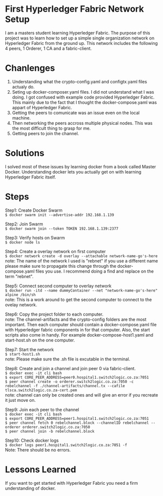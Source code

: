 # First Hyperledger Fabric Network Setup
I am a masters student learning Hyperledger Fabric. The purpose of this project was to learn how to set up a simple single organization network on Hyperledger Fabric from the ground up. This network includes the following 4 peers, 1 Orderer, 1 CA and a fabric-client. 

# Chanlenges
1. Understanding what the crypto-config.yaml and configtx.yaml files actualy do. 
2. Seting up docker-composer.yaml files. I did not understand what I was doing. I got confused with example code provided Hyperledger Fabric. This mainly due to the fact that I thought the docker-compose.yaml was appart of Hyperledger Fabric. 
3. Getting the peers to comunicate was an issue even on the local machine.
4. Then networking the peers accross multiple physical nodes. This was the most difficult thing to grasp for me.
5. Getting peers to join the channel.

# Solutions
I solved most of these issues by learning docker from a book called Master Docker.  Understanding docker lets you actually get on with learning Hyperledger Fabric itself. 

# Steps
Step1: Create Docker Swarm<br />
`$ docker swarm init --advertise-addr 192.168.1.139` <br />

Step2: Join Swarm<br />
`$ docker swarm join --token TOKEN 192.168.1.139:2377`<br />

Step3: Verify hosts on Swarm<br />
`$ docker node ls`

Step4: Create a overlay network on first computer<br />
`$ docker network create -d overlay --attachable network-name-go's-here`<br />
note: The name of the network I used is "rebnet" if you use a different name please make sure to propagate this change through the docker-compose.yaml files you use. I recommend doing a find and replace on the term "rebnet". 

Step5: Connect second computer to overlay network<br />
`$ docker run -itd --name dummyContainer --net "network-name-go's-here" alpine /bin/sh`<br />
note: This is a work around to get the second computer to connect to the ovelay network.

Step6: Copy the project folder to each computer.  <br />
note: The channel-artifacts and the crypto-config folders are the most important. Then each computer should contain a docker-compose.yaml file with Hyperledger fabric components in for that computer. Also, the start scripts also come in handy. For example docker-compose-host1.yaml and start-host.sh on the one computer. 

Step7: Start the network <br />
`$ start-host1.sh` <br />
note: Please make sure the .sh file is excutable in the terminal. 

Step8: Create and join a channel and join peer 0 via fabric-client. <br />
`$ docker exec -it cli bash`<br />
`$ export CORE_PEER_ADDRESS=peer0.hospital1.switch2logic.co.za:7051`<br />
`$ peer channel create -o orderer.switch2logic.co.za:7050 -c rebelchannel -f ./channel-artifacts/channel.tx --cafile tlsca.switch2logic.co.za-cert.pem` <br />
note: channel can only be created ones and will give an error if you recreate it just move on.

Step9: Join each peer to the channel <br />
`$ docker exec -it cli bash`<br />
`$ export CORE_PEER_ADDRESS=peer1.hospital1.switch2logic.co.za:7051`<br />
`$ peer channel fetch 0 rebelchannel.block --channelID rebelchannel --orderer orderer.switch2logic.co.za:7050`<br />
`$ peer channel join -b rebelchannel.block`<br />

Step10: Check docker logs <br />
`$ docker logs peer1.hospital1.switch2logic.co.za:7051 -f` <br />
Note: There should be no errors. 

# Lessons Learned
If you want to get started with Hyperledger Fabric you need a firm understanding of docker.
